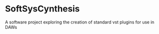 # SoftSysCynthesis
A software project exploring the creation of standard vst plugins for use in DAWs
